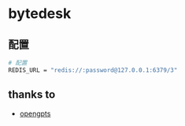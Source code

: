 # bytedesk

## 配置

```bash
# 配置
REDIS_URL = "redis://:password@127.0.0.1:6379/3"
```

## thanks to

- [opengpts](https://github.com/langchain-ai/opengpts)
